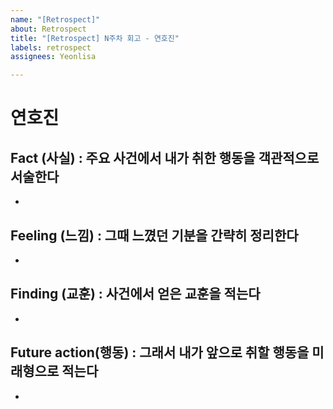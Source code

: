 ```yaml
---
name: "[Retrospect]"
about: Retrospect
title: "[Retrospect] N주차 회고 - 연호진"
labels: retrospect
assignees: Yeonlisa

---
```


# 연호진
## Fact (사실) : 주요 사건에서 내가 취한 행동을 객관적으로 서술한다
-
## Feeling (느낌) : 그때 느꼈던 기분을 간략히 정리한다
-
## Finding (교훈) : 사건에서 얻은 교훈을 적는다
-
## Future action(행동) : 그래서 내가 앞으로 취할 행동을 미래형으로 적는다
-
